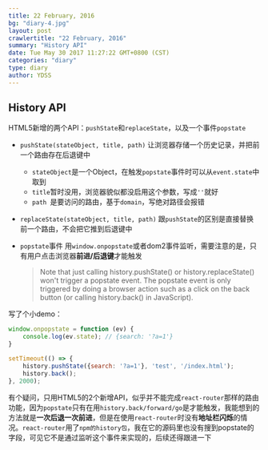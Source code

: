 ```yaml
---
title: 22 February, 2016
bg: "diary-4.jpg"
layout: post
crawlertitle: "22 February, 2016"
summary: "History API"
date: Tue May 30 2017 11:27:22 GMT+0800 (CST)
categories: "diary"
type: diary
author: YDSS
---
```


## History API

HTML5新增的两个API：`pushState`和`replaceState`，以及一个事件`popstate`

- `pushState(stateObject, title, path)` 让浏览器存储一个历史记录，并把前一个路由存在后退键中

	- `stateObject`是一个Object，在触发`popstate`事件时可以从`event.state`中取到
	- `title`暂时没用，浏览器貌似都没启用这个参数，写成`''`就好
	- `path `是要访问的路由，基于`domain`，写绝对路径会报错

- `replaceState(stateObject, title, path)` 跟`pushState`的区别是直接替换前一个路由，不会把它推到后退键中
- `popstate`事件 用`window.onpopstate`或者dom2事件监听，需要注意的是，只有用户点击浏览器**前进/后退键**才能触发

	> Note that just calling history.pushState() or history.replaceState() won't trigger a popstate event. The popstate event is only triggered by doing a browser action such as a click on the back button (or calling history.back() in JavaScript).

写了个小demo：
	
```js
window.onpopstate = function (ev) {
    console.log(ev.state); // {search: '?a=1'}
}

setTimeout(() => {
    history.pushState({search: '?a=1'}, 'test', '/index.html');
    history.back();
}, 2000);
```

有个疑问，只用HTML5的2个新增API，似乎并不能完成`react-router`那样的路由功能，因为`popstate`只有在用`history.back/forward/go`是才能触发，我能想到的方法就是**一次后退一次前进**，但是在使用`react-router`时没有**地址栏闪烁**的情况。`react-router`用了`npm的history包`，我在它的源码里也没有搜到popstate的字段，可见它不是通过监听这个事件来实现的，后续还得跟进一下
